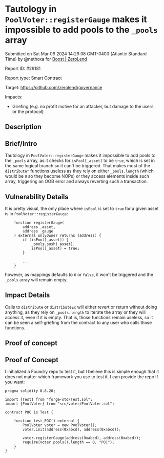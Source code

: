 
# Tautology in `PoolVoter::registerGauge` makes it impossible to add pools to the `_pools` array

Submitted on Sat Mar 09 2024 14:29:08 GMT-0400 (Atlantic Standard Time) by @nethoxa for [Boost | ZeroLend](https://immunefi.com/bounty/zerolend-boost/)

Report ID: #29181

Report type: Smart Contract

Target: https://github.com/zerolend/governance

Impacts:
- Griefing (e.g. no profit motive for an attacker, but damage to the users or the protocol)

## Description
## Brief/Intro
Tautology in `PoolVoter::registerGauge` makes it impossible to add pools to the `_pools` array, as it checks for `isPool[_asset]` to be `true`, which is set in the same logical branch so it can't be triggered. That makes most of the `distribute*` functions useless as they rely on either `_pools.length` (which would be `0` so they become NOPs) or they access elements inside such array, triggering an OOB error and always reverting such a transaction.

## Vulnerability Details
It is pretty visual, the only place where `isPool` is set to `true` for a given asset is in `PoolVoter::registerGauge`:

```solidity
    function registerGauge(
        address _asset,
        address _gauge
    ) external onlyOwner returns (address) {
        if (isPool[_asset]) {
            _pools.push(_asset);
            isPool[_asset] = true;
        }

        ...
    }
```

however, as mappings defaults to `0` or `false`, it won't be triggered and the `_pools` array will remain empty.

## Impact Details
Calls to `distribute` or `distributeEx` will either revert or return without doing anything, as they rely on `_pools.length` to iterate the array or they will access it, even if it is empty. That is, those functions remain useless, so it can be seen a self-griefing from the contract to any user who calls those functions.

        
## Proof of concept
## Proof of Concept

I initialized a Foundry repo to test it, but I believe this is simple enough that it does not matter which framework you use to test it. I can provide the repo if you want:

```solidity
pragma solidity 0.8.20;

import {Test} from "forge-std/Test.sol";
import {PoolVoter} from "src/voter/PoolVoter.sol";

contract POC is Test {

    function test_POC() external {
        PoolVoter voter = new PoolVoter();
        voter.init(address(0xabcd), address(0xabcd));
        
        voter.registerGauge(address(0xabcd), address(0xabcd));
        require(voter.pools().length == 0, "POC");
    }
}
```